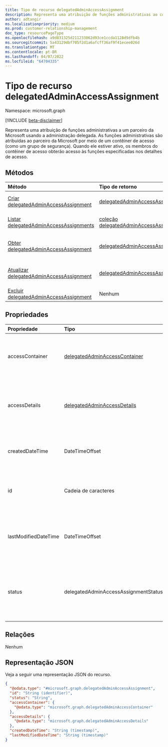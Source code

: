 ```yaml
---
title: Tipo de recurso delegatedAdminAccessAssignment
description: Representa uma atribuição de funções administrativas ao contêiner de acesso de um parceiro da Microsoft.
author: adtangir
ms.localizationpriority: medium
ms.prod: customer-relationship-management
doc_type: resourcePageType
ms.openlocfilehash: a9d831325d211233062d93ce1ccda1128d9dfb4b
ms.sourcegitcommit: 5a43129dbf705f2d1a6afcff36af9f41ecee026d
ms.translationtype: MT
ms.contentlocale: pt-BR
ms.lasthandoff: 04/07/2022
ms.locfileid: "64704335"
---
```

# <a name="delegatedadminaccessassignment-resource-type"></a>Tipo de recurso delegatedAdminAccessAssignment

Namespace: microsoft.graph

[!INCLUDE [beta-disclaimer](../../includes/beta-disclaimer.md)]

Representa uma atribuição de funções administrativas a um parceiro da Microsoft usando a administração delegada. As funções administrativas são atribuídas ao parceiro da Microsoft por meio de um contêiner de acesso (como um grupo de segurança). Quando ele estiver ativo, os membros do contêiner de acesso obterão acesso às funções especificadas nos detalhes de acesso.

## <a name="methods"></a>Métodos
|Método|Tipo de retorno|Descrição|
|:---|:---|:---|
|[Criar delegatedAdminAccessAssignment](../api/delegatedadminrelationship-post-accessassignments.md)|[delegatedAdminAccessAssignment](delegatedadminaccessassignment.md)|Crie um novo **objeto delegatedAdminAccessAssignment** .|
|[Listar delegatedAdminAccessAssignments](../api/delegatedadminrelationship-list-accessassignments.md)|[coleção delegatedAdminAccessAssignment](delegatedadminaccessassignment.md)|Obtenha uma lista dos **objetos delegatedAdminAccessAssignment** e suas propriedades.|
|[Obter delegatedAdminAccessAssignment](../api/delegatedadminaccessassignment-get.md)|[delegatedAdminAccessAssignment](delegatedadminaccessassignment.md)|Leia as propriedades e as relações de um **objeto delegatedAdminAccessAssignment** .|
|[Atualizar delegatedAdminAccessAssignment](../api/delegatedadminaccessassignment-update.md)|[delegatedAdminAccessAssignment](delegatedadminaccessassignment.md)|Atualize as propriedades de **um objeto delegatedAdminAccessAssignment** .|
|[Excluir delegatedAdminAccessAssignment](../api/delegatedadminaccessassignment-delete.md)|Nenhum|**Exclua um objeto delegatedAdminAccessAssignment**.|

## <a name="properties"></a>Propriedades
|Propriedade|Tipo|Descrição|
|:---|:---|:---|
|accessContainer|[delegatedAdminAccessContainer](../resources/delegatedadminaccesscontainer.md)|O contêiner de acesso por meio do qual os membros recebem acesso. Por exemplo, um grupo de segurança.|
|accessDetails|[delegatedAdminAccessDetails](../resources/delegatedadminaccessdetails.md)|Os detalhes de acesso que contêm os identificadores das funções administrativas atribuídas pelo parceiro no locatário do cliente.|
|createdDateTime|DateTimeOffset|A data e a hora no formato ISO 8601 e na hora UTC em que a atribuição de acesso foi criada. Somente leitura.|
|id|Cadeia de caracteres|O identificador exclusivo da atribuição de acesso. Somente leitura. Herdado da [entidade](../resources/entity.md).|
|lastModifiedDateTime|DateTimeOffset|A data e a hora no ISO 8601 e na hora UTC em que essa atribuição de acesso foi modificada pela última vez. Somente leitura.|
|status|delegatedAdminAccessAssignmentStatus|O status da atribuição de acesso. Somente leitura. Os valores possíveis são: `pending`, `active`, `deleting`, `deleted`, `error`, `unknownFutureValue`.|

## <a name="relationships"></a>Relações
Nenhum

## <a name="json-representation"></a>Representação JSON
Veja a seguir uma representação JSON do recurso.
<!-- {
  "blockType": "resource",
  "@odata.type": "microsoft.graph.delegatedAdminAccessAssignment",
  "openType": false
}
-->
``` json
{
  "@odata.type": "#microsoft.graph.delegatedAdminAccessAssignment",
  "id": "String (identifier)",
  "status": "String",
  "accessContainer": {
    "@odata.type": "microsoft.graph.delegatedAdminAccessContainer"
  },
  "accessDetails": {
    "@odata.type": "microsoft.graph.delegatedAdminAccessDetails"
  },
  "createdDateTime": "String (timestamp)",
  "lastModifiedDateTime": "String (timestamp)"
}
```

